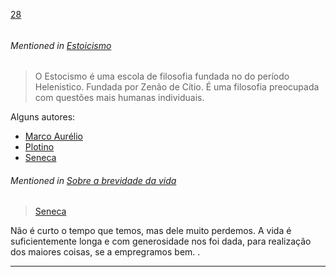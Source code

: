 [28](https://github.com/guilhermeprokisch/guilherme/issues/28) 
###### 

 


###### Mentioned in [Estoicismo](Estoicismo)  
 > O Estocismo é uma escola de filosofia  fundada no do período Helenistico. Fundada por Zenão de Cítio. É uma filosofia preocupada com questões mais humanas individuais. 

Alguns autores:
- [Marco Aurélio](Marco-Aurélio) 
- [Plotino](Plotino) 
- [Seneca](Seneca)


###### Mentioned in [Sobre a brevidade da vida](Sobre-a-brevidade-da-vida)  
 > [Seneca](Seneca)


Não é curto o tempo que temos, mas dele muito perdemos. A vida é suficientemente longa e com generosidade nos foi dada, para realização dos maiores coisas, se a empregramos bem.
.

-------------------------------------------------------------------------------

